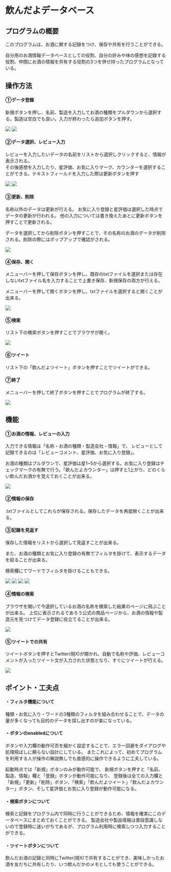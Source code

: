 # 飲んだよデータベース

## プログラムの概要

このプログラムは、お酒に関する記録をつけ、保存や共有を行うことができる。

自分用のお酒情報データベースとしての役割、自分の好みや味の感想を記録する役割、仲間にお酒の情報を共有する役割の3つを併せ持ったプログラムとなっている。

## 操作方法

#### ①データ登録

新規ボタンを押し、名前、製造を入力してお酒の種類をプルダウンから選択する。製造は空白でも良い。入力が終わったら追加ボタンを押す。

![](./images/start.png) ![](images/beforeAdd.png)

#### ②データ選択、レビュー入力

レビューを入力したいデータの名前をリストから選択しクリックすると、情報が表示される。  
その後感想を入力したり、星評価、お気に入りマーク、カウンターを選択することができる。テキストフィールドを入力した際は更新ボタンを押す

![](images/afterAdd.png) ![](images/afterReview.png)

#### ③更新、削除

名称以外のデータは更新が行える。 お気に入り登録と星評価は選択した時点でデータの更新が行われる。 他の入力については書き換えたあとに更新ボタンを押すことで更新される。

データを選択してから削除ボタンを押すことで、その名称のお酒のデータが削除される。削除の際にはポップアップで確認がされる。

![](images/removeDialog.png)

#### ④保存、開く

メニューバーを押して保存ボタンを押し、既存のtxtファイルを選択または存在しないtxtファイル名を入力することで上書き保存、新規保存の両方が行える。

メニューバーを押して開くボタンを押し、txtファイルを選択すると開くことが出来る。

![](images/fileMenu.png)

#### ⑤検索

リスト下の検索ボタンを押すことでブラウザが開く。

![](images/search.png)

#### ⑥ツイート

リスト下の「飲んだよツイート」ボタンを押すことでツイートができる。

#### ⑦終了

メニューバーを押して終了ボタンを押すことでプログラムが終了する。

![](images/closeDialog.png)

## 機能

#### ①お酒の情報、レビューの入力

入力できる情報は「名称・お酒の種類・製造会社・情報」で、 レビューとして記録できるのは「レビューコメント、星評価、お気に入り登録」。

お酒の種類はプルダウンで、星評価は星1~5から選択する。お気に入り登録はチェックマークの有無で行う。「飲んだよカウンター」は押すと1上がり、どのくらい飲んだお酒かを覚えておくことが出来る。

![](images/kindList.png)

#### ②情報の保存

.txtファイルとしてこれらが保存される。保存したデータを再度開くことが出来る。

#### ③記録を見返す

保存した情報をリストから選択して見返すことが出来る。

また、お酒の種類とお気に入り登録の有無でフィルタを掛けて、表示するデータを絞ることが出来る。

検索欄にてワードでフィルタを掛けることもできる。

![](images/filter_no.png) ![](images/filter_kind.png) ![](images/filter_kindfav.png) ![](images/filter_wordKind.png)

#### ④情報の検索

ブラウザを開いて今選択しているお酒の名称を検索した結果のページに飛ぶことが出来る。 上位に表示されるであろう公式の商品ページから、お酒の情報や製造元を見つけてデータ登録に役立てることが出来る。

![](images/search2.png)

#### ⑤ツイートでの共有

ツイートボタンを押すとTwitter(現X)が開かれ、自動で名称や評価、レビューコメントが入ったツイート文が入力された状態となり、すぐにツイートが行える。

![](images/tweet.png)  

## ポイント・工夫点

#### ・フィルタ機能について

種類・お気に入り・ワードの3種類のフィルタを組み合わせることで、データの量が多くなっても目的のデータを探し出すのが楽になっている。

#### ・ボタンのenabledについて

ボタンや入力欄の動作可否を細かく設定することで、エラー回避をダイアログや処理飛ばしに頼らない設計にしている。
またこれによって、初めてプログラムを利用する人が操作の解説無しでも直感的に操作できるように工夫している。

起動時点では「新規」ボタンのみが動作可能で、 新規ボタンを押すと「名前、製造、情報」欄と「登録」ボタンが動作可能になり、
登録後は全ての入力欄と「新規」「更新」「削除」ボタン、「検索」「飲んだよツイート」「飲んだよカウンター」ボタン、そして星評価とお気に入り登録が動作可能になる。

#### ・検索ボタンについて

検索と記録をプログラム内で同時に行うことができるため、情報を確実にこのデータベースにまとめておくことができる。
製造会社や製品情報は普段意識しないので登録時に迷いがちであるが、プログラム利用時に検索しつつ入力することができる。

#### ・ツイートボタンについて

飲んだお酒の記録と同時にTwitter(現X)で共有することができ、美味しかったお酒を友だちに共有したり、いつ飲んだかのメモとしても使うことができる。